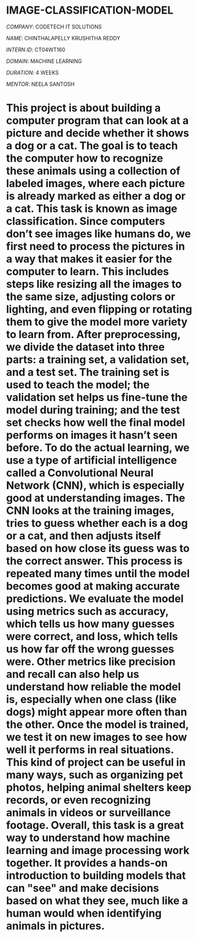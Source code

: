 # IMAGE-CLASSIFICATION-MODEL

*COMPANY*: CODETECH IT SOLUTIONS

*NAME*: CHINTHALAPELLY KRUSHITHA REDDY

*INTERN ID*: CT04WT160

*DOMAIN*: MACHINE LEARNING 

*DURATION*: 4 WEEKS

*MENTOR*: NEELA SANTOSH


# This project is about building a computer program that can look at a picture and decide whether it shows a dog or a cat. The goal is to teach the computer how to recognize these animals using a collection of labeled images, where each picture is already marked as either a dog or a cat. This task is known as image classification. Since computers don’t see images like humans do, we first need to process the pictures in a way that makes it easier for the computer to learn. This includes steps like resizing all the images to the same size, adjusting colors or lighting, and even flipping or rotating them to give the model more variety to learn from. After preprocessing, we divide the dataset into three parts: a training set, a validation set, and a test set. The training set is used to teach the model; the validation set helps us fine-tune the model during training; and the test set checks how well the final model performs on images it hasn’t seen before. To do the actual learning, we use a type of artificial intelligence called a Convolutional Neural Network (CNN), which is especially good at understanding images. The CNN looks at the training images, tries to guess whether each is a dog or a cat, and then adjusts itself based on how close its guess was to the correct answer. This process is repeated many times until the model becomes good at making accurate predictions. We evaluate the model using metrics such as accuracy, which tells us how many guesses were correct, and loss, which tells us how far off the wrong guesses were. Other metrics like precision and recall can also help us understand how reliable the model is, especially when one class (like dogs) might appear more often than the other. Once the model is trained, we test it on new images to see how well it performs in real situations. This kind of project can be useful in many ways, such as organizing pet photos, helping animal shelters keep records, or even recognizing animals in videos or surveillance footage. Overall, this task is a great way to understand how machine learning and image processing work together. It provides a hands-on introduction to building models that can "see" and make decisions based on what they see, much like a human would when identifying animals in pictures.



